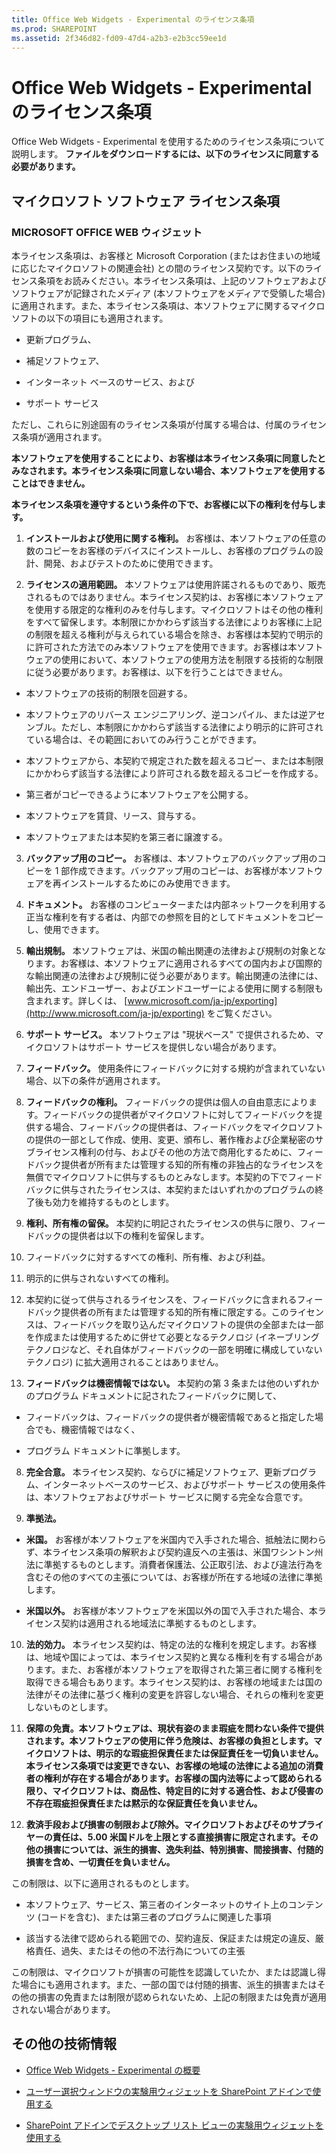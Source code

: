 ```yaml
---
title: Office Web Widgets - Experimental のライセンス条項
ms.prod: SHAREPOINT
ms.assetid: 2f346d82-fd09-47d4-a2b3-e2b3cc59ee1d
---
```



# Office Web Widgets - Experimental のライセンス条項
Office Web Widgets - Experimental を使用するためのライセンス条項について説明します。
 **ファイルをダウンロードするには、以下のライセンスに同意する必要があります。**
  
    
    


## マイクロソフト ソフトウェア ライセンス条項


### MICROSOFT OFFICE WEB ウィジェット

本ライセンス条項は、お客様と Microsoft Corporation (またはお住まいの地域に応じたマイクロソフトの関連会社) との間のライセンス契約です。以下のライセンス条項をお読みください。本ライセンス条項は、上記のソフトウェアおよびソフトウェアが記録されたメディア (本ソフトウェアをメディアで受領した場合) に適用されます。また、本ライセンス条項は、本ソフトウェアに関するマイクロソフトの以下の項目にも適用されます。
  
    
    

- 更新プログラム、
    
  
- 補足ソフトウェア、
    
  
- インターネット ベースのサービス、および
    
  
- サポート サービス
    
  
ただし、これらに別途固有のライセンス条項が付属する場合は、付属のライセンス条項が適用されます。
  
    
    
 **本ソフトウェアを使用することにより、お客様は本ライセンス条項に同意したとみなされます。本ライセンス条項に同意しない場合、本ソフトウェアを使用することはできません。**
  
    
    
 **本ライセンス条項を遵守するという条件の下で、お客様に以下の権利を付与します。**
  
    
    

1. **インストールおよび使用に関する権利。** お客様は、本ソフトウェアの任意の数のコピーをお客様のデバイスにインストールし、お客様のプログラムの設計、開発、およびテストのために使用できます。
    
  
2. **ライセンスの適用範囲。** 本ソフトウェアは使用許諾されるものであり、販売されるものではありません。本ライセンス契約は、お客様に本ソフトウェアを使用する限定的な権利のみを付与します。マイクロソフトはその他の権利をすべて留保します。本制限にかかわらず該当する法律によりお客様に上記の制限を超える権利が与えられている場合を除き、お客様は本契約で明示的に許可された方法でのみ本ソフトウェアを使用できます。お客様は本ソフトウェアの使用において、本ソフトウェアの使用方法を制限する技術的な制限に従う必要があります。お客様は、以下を行うことはできません。
    
  - 本ソフトウェアの技術的制限を回避する。
    
  
  - 本ソフトウェアのリバース エンジニアリング、逆コンパイル、または逆アセンブル。ただし、本制限にかかわらず該当する法律により明示的に許可されている場合は、その範囲においてのみ行うことができます。
    
  
  - 本ソフトウェアから、本契約で規定された数を超えるコピー、または本制限にかかわらず該当する法律により許可される数を超えるコピーを作成する。
    
  
  - 第三者がコピーできるように本ソフトウェアを公開する。
    
  
  - 本ソフトウェアを賃貸、リース、貸与する。
    
  
  - 本ソフトウェアまたは本契約を第三者に譲渡する。
    
  
3. **バックアップ用のコピー。** お客様は、本ソフトウェアのバックアップ用のコピーを 1 部作成できます。バックアップ用のコピーは、お客様が本ソフトウェアを再インストールするためにのみ使用できます。
    
  
4. **ドキュメント。** お客様のコンピューターまたは内部ネットワークを利用する正当な権利を有する者は、内部での参照を目的としてドキュメントをコピーし、使用できます。
    
  
5. **輸出規制。** 本ソフトウェアは、米国の輸出関連の法律および規制の対象となります。お客様は、本ソフトウェアに適用されるすべての国内および国際的な輸出関連の法律および規制に従う必要があります。輸出関連の法律には、輸出先、エンドユーザー、およびエンドユーザーによる使用に関する制限も含まれます。詳しくは、 [www.microsoft.com/ja-jp/exporting](http://www.microsoft.com/ja-jp/exporting) をご覧ください。
    
  
6. **サポート サービス。** 本ソフトウェアは "現状ベース" で提供されるため、マイクロソフトはサポート サービスを提供しない場合があります。
    
  
7. **フィードバック。** 使用条件にフィードバックに対する規約が含まれていない場合、以下の条件が適用されます。
    
1. **フィードバックの権利。** フィードバックの提供は個人の自由意志によります。フィードバックの提供者がマイクロソフトに対してフィードバックを提供する場合、フィードバックの提供者は、フィードバックをマイクロソフトの提供の一部として作成、使用、変更、頒布し、著作権および企業秘密のサブライセンス権利の付与、およびその他の方法で商用化するために、フィードバック提供者が所有または管理する知的所有権の非独占的なライセンスを無償でマイクロソフトに供与するものとみなします。本契約の下でフィードバックに供与されたライセンスは、本契約またはいずれかのプログラムの終了後も効力を維持するものとします。
    
  
2. **権利、所有権の留保。** 本契約に明記されたライセンスの供与に限り、フィードバックの提供者は以下の権利を留保します。
    
1. フィードバックに対するすべての権利、所有権、および利益。
    
  
2. 明示的に供与されないすべての権利。
    
  
3. 本契約に従って供与されるライセンスを、フィードバックに含まれるフィードバック提供者の所有または管理する知的所有権に限定する。このライセンスは、フィードバックを取り込んだマイクロソフトの提供の全部または一部を作成または使用するために併せて必要となるテクノロジ (イネーブリング テクノロジなど、それ自体がフィードバックの一部を明確に構成していないテクノロジ) に拡大適用されることはありません。
    
  
3. **フィードバックは機密情報ではない。** 本契約の第 3 条または他のいずれかのプログラム ドキュメントに記されたフィードバックに関して、
    
  - フィードバックは、フィードバックの提供者が機密情報であると指定した場合でも、機密情報ではなく、
    
  
  - プログラム ドキュメントに準拠します。
    
  
8. **完全合意。** 本ライセンス契約、ならびに補足ソフトウェア、更新プログラム、インターネットベースのサービス、およびサポート サービスの使用条件は、本ソフトウェアおよびサポート サービスに関する完全な合意です。
    
  
9. **準拠法。**
    
  - **米国。** お客様が本ソフトウェアを米国内で入手された場合、抵触法に関わらず、本ライセンス条項の解釈および契約違反への主張は、米国ワシントン州法に準拠するものとします。消費者保護法、公正取引法、および違法行為を含むその他のすべての主張については、お客様が所在する地域の法律に準拠します。
    
  
  - **米国以外。** お客様が本ソフトウェアを米国以外の国で入手された場合、本ライセンス契約は適用される地域法に準拠するものとします。
    
  
10. **法的効力。** 本ライセンス契約は、特定の法的な権利を規定します。お客様は、地域や国によっては、本ライセンス契約と異なる権利を有する場合があります。また、お客様が本ソフトウェアを取得された第三者に関する権利を取得できる場合もあります。本ライセンス契約は、お客様の地域または国の法律がその法律に基づく権利の変更を許容しない場合、それらの権利を変更しないものとします。
    
  
11. **保障の免責。本ソフトウェアは、現状有姿のまま瑕疵を問わない条件で提供されます。本ソフトウェアの使用に伴う危険は、お客様の負担とします。マイクロソフトは、明示的な瑕疵担保責任または保証責任を一切負いません。本ライセンス条項では変更できない、お客様の地域の法律による追加の消費者の権利が存在する場合があります。お客様の国内法等によって認められる限り、マイクロソフトは、商品性、特定目的に対する適合性、および侵害の不存在瑕疵担保責任または黙示的な保証責任を負いません。**
    
  
12. **救済手段および損害の制限および除外。マイクロソフトおよびそのサプライヤーの責任は、5.00 米国ドルを上限とする直接損害に限定されます。その他の損害については、派生的損害、逸失利益、特別損害、間接損害、付随的損害を含め、一切責任を負いません。**
    
  
この制限は、以下に適用されるものとします。
  
    
    

- 本ソフトウェア、サービス、第三者のインターネットのサイト上のコンテンツ (コードを含む)、または第三者のプログラムに関連した事項
    
  
- 該当する法律で認められる範囲での、契約違反、保証または規定の違反、厳格責任、過失、またはその他の不法行為についての主張
    
  
この制限は、マイクロソフトが損害の可能性を認識していたか、または認識し得た場合にも適用されます。また、一部の国では付随的損害、派生的損害またはその他の損害の免責または制限が認められないため、上記の制限または免責が適用されない場合があります。
  
    
    

## その他の技術情報
<a name="bk_addresources"> </a>


-  [Office Web Widgets - Experimental の概要](office-web-widgetsexperimental-overview.md)
    
  
-  [ユーザー選択ウィンドウの実験用ウィジェットを SharePoint アドインで使用する](use-the-experimental-people-picker-widget-in-sharepoint-add-ins.md)
    
  
-  [SharePoint アドインでデスクトップ リスト ビューの実験用ウィジェットを使用する](use-the-experimental-desktop-list-view-widget-in-sharepoint-add-ins.md)
    
  

